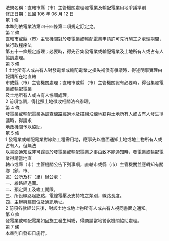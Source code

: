 法規名稱：直轄市縣（市）主管機關處理發電業及輸配電業用地爭議準則  
修正日期：民國 106 年 06 月 12 日  
第 1 條  
本準則依電業法第四十四條第二項規定訂定之。  
第 2 條  
直轄市或縣（市）主管機關對於發電業或輸配電業申請許可先行施工之處理期間，依行政程序法  
第五十一條規定辦理；必要時，得先召集發電業或輸配電業及土地所有人或占有人協調處理。  
第 3 條  
1 土地所有人或占有人對發電業或輸配電業之損失補償有爭議時，得述明事實理由報請所在地直轄  
市或縣（市）主管機關處理；直轄市或縣（市）主管機關認有必要時，得召集發電業或輸配電業  
及土地所有人或占有人協調處理。  
2 前項協調，得比照土地徵收相關法令辦理。  
第 4 條  
發電業或輸配電業為調查線路經過地及描繪沿線地籍與土地所有人或占有人發生爭議時，得請求  
地政機關予以協助。  
第 5 條  
1 發電業或輸配電業對線路工程需用地，應事先以書面通知土地或地上物所有人或占有人。但無法  
以書面通知或非可歸責於發電業或輸配電業之事由致不能通知時，發電業或輸配電業得請當地直  
轄市或縣（市）主管機關公告下列事項，直轄市或縣（市）主管機關並應轉知有關鄉（鎮、市、  
區）公所及村（里）辦公處：  
一、線路經過圖。  
二、預定興工及竣工期限。  
三、所設線路起訖點，電線電壓及支持物之類別，線路長度。  
四、主辦興建單位及通訊地址。  
2 前項各款經公告後，對該土地或地上物所有人或占有人視同書面之通知。  
第 6 條  
發電業或輸配電業如因施工發生糾紛，得商請當地警察機關協助處理。  
第 7 條  
本準則自發布日施行。  


